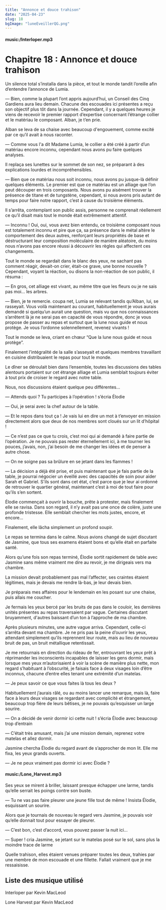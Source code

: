 ```yaml
---
title: "Annonce et douce trahison"
date: "2025-04-23"
slug: 18
bgImage: "luneEveillerQG.png"
---
```


#### music:/Interloper.mp3

# Chapitre 18 : Annonce et douce trahison

Un silence total s’installa dans la pièce, et tout le monde tandit l’oreille afin d’entendre l’annonce de Lumia.

— Bien, comme la plupart l’ont appris aujourd’hui, un Conseil des Cinq Gardiens aura lieu demain. Chacune des escouades ici présentes a reçu son objectif plus tôt dans la journée. Cependant, il y a quelques heures je viens de recevoir le premier rapport d’expertise concernant l’étrange collier et le matériau le composant. Alban, je t’en prie.

Alban se leva de sa chaise avec beaucoup d'engouement, comme excité par ce qu’il avait à nous raconter.

— Comme vous l'a dit Madame Lumia, le collier a été créé à partir d’un matériau encore inconnu, cependant nous avons pu faire quelques analyses. 

Il replaça ses lunettes sur le sommet de son nez, se préparant à des explications lourdes et incompréhensibles.

— Bien que ce matériau nous soit inconnu, nous avons pu jusque-là définir quelques éléments. Le premier est que ce matériau est un alliage que l’on peut découper en trois composants. Nous avons pu aisément trouver la présence de titane et de tungstène, cependant, si nous avons pris autant de temps pour faire notre rapport, c’est à cause du troisième éléments.

Il s’arrêta, contemplant son public assis, personne ne comprenait réellement ce qu’il disait mais tout le monde était extrêmement attentif.

— Inconnu ! Oui, oui, vous avez bien entendu, ce troisième composant nous est totalement inconnu et pire que ça, sa présence dans le métal altère le comportement des deux autres, renforçant leurs propriétés de base et déstructurant leur composition moléculaire de manière aléatoire, du moins nous n’avons pas encore réussi à découvrir les règles qui affectent ces changements.

Tout le monde se regardait dans le blanc des yeux, ne sachant pas comment réagir, devait-on crier, était-ce grave, une bonne nouvelle ? Cependant, voyant la réaction, ou disons la non-réaction de son public, il résuma :

— En gros, cet alliage est vivant, au même titre que les fleurs ou je ne sais pas moi… les arbres.

— Bien, je te remercie. coupa net, Lumia se relevant tandis qu’Alban, lui, se rasseyait. Vous voilà maintenant au courant, habituellement je vous aurais demandé si quelqu’un aurait une question, mais vu que nos connaissances s’arrêtent là je ne serai pas en capacité de vous répondre, donc je vous propose de passer au repas et surtout que la lune nous guide et nous protège. Je vous l’ordonne solennellement, revenez vivants !

Tout le monde se leva, criant en chœur “Que la lune nous guide et nous protège”.

Finalement l’intégralité de la salle s’asseyait et quelques membres travaillant en cuisine distribuaient le repas pour tout le monde.

Le dîner se déroulait bien dans l’ensemble, toutes les discussions des tables alentours portaient sur cet étrange alliage et Lumia semblait toujours éviter à tout prix de croiser le regard avec notre table.

Nous, nos discussions étaient quelque peu différentes…

— Attends quoi ? Tu participes à l’opération ! s’écria Élodie

— Oui, je serai avec la chef autour de la table.

— Et le repos dans tout ça ! Je vais lui en dire un mot à t’envoyer en mission directement alors que deux de nos membres sont cloués sur un lit d’hôpital !

— Ce n’est pas ce que tu crois, c’est moi qui ai demandé à faire partie de l’opération. Je ne pouvais pas rester éternellement ici, à me tourner les pouces, j’avais, non, j’ai besoin de me changer les idées et de penser à autre chose.

— On ne soigne pas sa brûlure en se jetant dans les flammes !

— La décision a déjà été prise, et puis maintenant que je fais partie de la table, je pourrai négocier un éveillé avec des capacités de soin pour aider Sarah et Gabriel. S'ils sont dans cet état, c’est parce que je leur ai ordonné de retrouver le quartier général, maintenant c’est à moi de tout faire pour qu’ils s’en sortent.

Élodie commençait à ouvrir la bouche, prête à protester, mais finalement elle se ravisa. Dans son regard, il n’y avait pas une once de colère, juste une profonde tristesse. Elle semblait chercher les mots justes, encore, et encore…

Finalement, elle lâcha simplement un profond soupir.

Le repas se termina dans le calme. Nous avions changé de sujet discutant de Jasmine, que tous ses examens étaient bons et qu’elle était en parfaite santé.

Alors qu’une fois son repas terminé, Élodie sortit rapidement de table avec Jasmine sans même vraiment me dire au revoir, je me dirigeais vers ma chambre.

La mission devait probablement pas mal l’affecter, ses craintes étaient légitimes, mais je devais me rendre là-bas, je leur devais bien.

Je préparais mes affaires pour le lendemain en les posant sur une chaise, puis allais me coucher.

Je fermais les yeux bercé par les bruits de pas dans le couloir, les dernières unités présentes au repas traversaient par vague. Certaines discutant bruyamment, d'autres baissant d’un ton à l’approche de ma chambre.

Après plusieurs minutes, une autre vague arriva. Cependant, celle-ci s’arrêta devant ma chambre. Je ne pris pas la peine d’ouvrir les yeux, attendant simplement qu’ils reprennent leur route, mais au lieu de nouveau bruit de pas, un bruit métallique retentissait.

Je me retournais en direction du rideau de fer, entrouvrant les yeux prêt à réprimander les inconscients incapables de laisser les gens dormir, mais lorsque mes yeux m’autorisaient à voir la scène de manière plus nette, mon regard s’habituant à l’obscurité, je faisais face à deux visages loin d’être inconnus, chacune d’entre elles tenant une extrémité d’un matelas.

— Je peux savoir ce que vous faites là tous les deux ?

Habituellement j’aurais râlé, ou au moins lancer une remarque, mais là, faire face à leurs deux visages se regardant avec complicité et étrangement, beaucoup trop fière de leurs bêtises, je ne pouvais qu’esquisser un large sourire.

— On a décidé de venir dormir ici cette nuit ! s’écria Élodie avec beaucoup trop d’entrain

— C’était très amusant, mais j’ai une mission demain, reprenez votre matelas et allez dormir.

Jasmine chercha Élodie du regard avant de s’approcher de mon lit. Elle me fixa, les yeux grands ouverts.

— Je ne peux vraiment pas dormir ici avec Élodie ? 

#### music:/Lone_Harvest.mp3

Ses yeux se mirent à briller, laissant presque échapper une larme, tandis qu’elle serrait les poings contre son buste.

— Tu ne vas pas faire pleurer une jeune fille tout de même ! Insista Élodie, esquissant un sourire.

Alors que je tournais de nouveau le regard vers Jasmine, je pouvais voir qu’elle donnait tout pour essayer de pleurer.

— C’est bon, c’est d’accord, vous pouvez passer la nuit ici…

— Super ! cria Jasmine, se jetant sur le matelas posé sur le sol, sans plus la moindre trace de larme

Quelle trahison, elles étaient venues préparer toutes les deux, trahies par une membre de mon escouade et une fillette. Fallait vraiment que je me ressaisisse.

## Liste des musique utilisé

Interloper par Kevin MacLeod

Lone Harvest par Kevin MacLeod